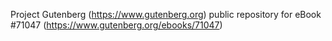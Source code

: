 Project Gutenberg (https://www.gutenberg.org) public repository for
eBook #71047 (https://www.gutenberg.org/ebooks/71047)

